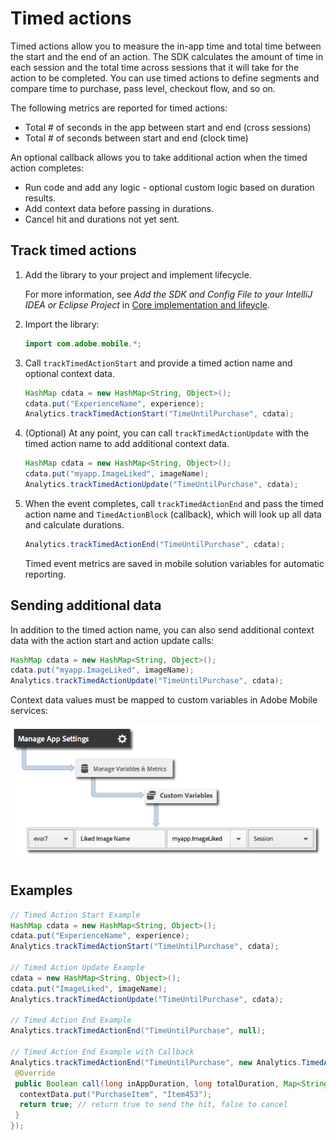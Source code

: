# Timed actions

Timed actions allow you to measure the in-app time and total time between the start and the end of an action. The SDK calculates the amount of time in each session and the total time across sessions that it will take for the action to be completed. You can use timed actions to define segments and compare time to purchase, pass level, checkout flow, and so on.

The following metrics are reported for timed actions:

* Total # of seconds in the app between start and end (cross sessions) 
* Total # of seconds between start and end (clock time)

An optional callback allows you to take additional action when the timed action completes:

* Run code and add any logic - optional custom logic based on duration results. 
* Add context data before passing in durations. 
* Cancel hit and durations not yet sent.

## Track timed actions

1. Add the library to your project and implement lifecycle. 

   For more information, see *Add the SDK and Config File to your IntelliJ IDEA or Eclipse Project* in [Core implementation and lifeycle](/docs/android/getting-started/dev-qs.md). 
1. Import the library: 

   ```java
   import com.adobe.mobile.*;
   ```

1. Call `trackTimedActionStart` and provide a timed action name and optional context data. 

   ```java
   HashMap cdata = new HashMap<String, Object>(); 
   cdata.put("ExperienceName", experience); 
   Analytics.trackTimedActionStart("TimeUntilPurchase", cdata);
   ```

1. (Optional) At any point, you can call `trackTimedActionUpdate` with the timed action name to add additional context data. 

   ```java
   HashMap cdata = new HashMap<String, Object>(); 
   cdata.put("myapp.ImageLiked", imageName); 
   Analytics.trackTimed​ActionUpdate("TimeUntilPurchase", cdata);
   ```

1. When the event completes, call `trackTimedActionEnd` and pass the timed action name and `TimedActionBlock` (callback), which will look up all data and calculate durations. 

   ```java
   Analytics.trackTimedActionEnd("TimeUntilPurchase", cdata);
   ```

   Timed event metrics are saved in mobile solution variables for automatic reporting.

## Sending additional data

In addition to the timed action name, you can also send additional context data with the action start and action update calls:

```java
HashMap cdata = new HashMap<String, Object>(); 
cdata.put("myapp.ImageLiked", imageName); 
Analytics.trackTimed​ActionUpdate("TimeUntilPurchase", cdata);
```

Context data values must be mapped to custom variables in Adobe Mobile services:

![](assets/map-variable-context-ltv.png)

## Examples

```java
// Timed Action Start Example 
HashMap cdata = new HashMap<String, Object>(); 
cdata.put("ExperienceName", experience); 
Analytics.trackTimedActionStart("TimeUntilPurchase", cdata); 
 
// Timed Action Update Example 
cdata = new HashMap<String, Object>(); 
cdata.put("ImageLiked", imageName); 
Analytics.trackTimed​ActionUpdate("TimeUntilPurchase", cdata); 
 
// Timed Action End Example 
Analytics.trackTimedActionEnd("TimeUntilPurchase", null); 
 
// Timed Action End Example with Callback 
Analytics.trackTimedActionEnd("TimeUntilPurchase", new Analytics.TimedActionBlock<Boolean>() { 
 @Override 
 public Boolean call(long inAppDuration, long totalDuration, Map<String, Object> contextData) { 
  contextData.put("PurchaseItem", "Item453"); 
  return true; // return true to send the hit, false to cancel 
 } 
});
```
